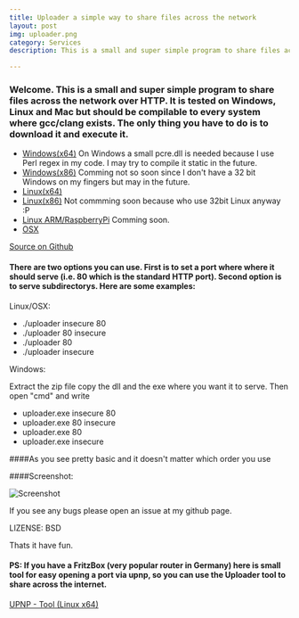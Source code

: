 ```yaml
---
title: Uploader a simple way to share files across the network
layout: post
img: uploader.png
category: Services
description: This is a small and super simple program to share files across the network over HTTP

---
```

###  Welcome. This is a small and super simple program to share files across the network over HTTP. It is tested on Windows, Linux and Mac but should be compilable to every system where gcc/clang exists. The only thing you have to do is to download it and execute it.


* [Windows(x64)](https://drive.google.com/file/d/0B_GPBNtpF5YgalZUMlF3bGIyelE/view?usp=sharing)
  On Windows a small pcre.dll is needed because I use Perl regex in my code. I may try to compile it static in the future.
* [Windows(x86)]() Comming not so soon since I don't have a 32 bit Windows on my fingers but may in the future.
* [Linux(x64)](https://drive.google.com/file/d/0B_GPBNtpF5YgYWhSY0FPdUVaelU/view?usp=sharing)
* [Linux(x86)]() Not commming soon because who use 32bit Linux anyway :P
* [Linux ARM/RaspberryPi]() Comming soon.
* [OSX](https://drive.google.com/open?id=0B_GPBNtpF5Ygb0ZwczZMN1FCQ00&authuser=0)


[Source on Github](https://github.com/TheAnonymous/Uploader/tree/master)

#### There are two options you can use. First is to set a port where where it should serve (i.e. 80 which is the standard HTTP port). Second option is to serve subdirectorys. Here are some examples:

Linux/OSX:

* ./uploader insecure 80
* ./uploader 80 insecure
* ./uploader 80
* ./uploader insecure

Windows:

Extract the zip file copy the dll and the exe where you want it to serve. Then open "cmd" and write

* uploader.exe insecure 80
* uploader.exe 80 insecure
* uploader.exe 80
* uploader.exe insecure

####As you see pretty basic and it doesn't matter which order you use

####Screenshot:

![Screenshot](http://theanonymous.github.io/img/uploader.png)

If you see any bugs please open an issue at my github page.

LIZENSE: BSD

Thats it have fun.


#### PS: If you have a FritzBox (very popular router in Germany) here is small tool for easy opening a port via upnp, so you can use the Uploader tool to share across the internet.
[UPNP - Tool (Linux x64)](https://drive.google.com/file/d/0B_GPBNtpF5YgNm10ZXp5TnppRFE/view?usp=sharing)
